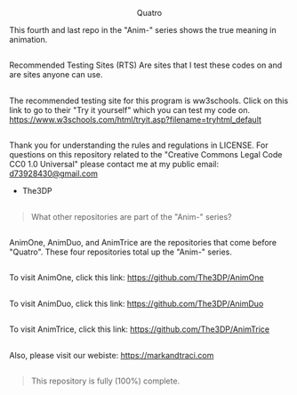 <p align="center"> Quatro

This fourth and last repo in the "Anim-" series shows the true meaning in animation. 
##
Recommended Testing Sites (RTS) 
Are sites that I test these codes on
and are sites anyone can use.
##
The recommended testing site for this 
program is ww3schools.
Click on this link to go to 
their "Try it yourself" which
you can test my code on.
https://www.w3schools.com/html/tryit.asp?filename=tryhtml_default
##
Thank you for understanding the rules and regulations in LICENSE.
For questions on this repository related to the "Creative Commons Legal Code
CC0 1.0 Universal" please contact me at my public email:
d73928430@gmail.com

- The3DP
##
>What other repositories are part of the "Anim-" series?
##
AnimOne, AnimDuo, and AnimTrice are the repositories that come before "Quatro". 
These four repositories total up the "Anim-" series.
##
To visit AnimOne, click this link:
https://github.com/The3DP/AnimOne
##
To visit AnimDuo, click this link:
https://github.com/The3DP/AnimDuo
##
To visit AnimTrice, click this link:
https://github.com/The3DP/AnimTrice
##
Also, please visit our webiste:
https://markandtraci.com
##
>This repository is fully (100%) complete.
